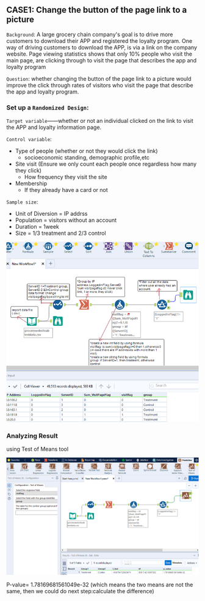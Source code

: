 ## CASE1: Change the button of the page link to a picture
`Background`: A large grocery chain company's goal is to drive more customers to download their APP and registered the loyalty program. One way of driving customers to download the APP, is via a link on the company website. Page viewing statistics shows that only 10% people who visit the main page, are clicking through to visit the page that describes the app and loyalty program

`Question`: whether changing the button of the page link to a picture would improve the click through rates of visitors who visit the page that describe the app and loyalty program.

### Set up a `Randomized Design`:

`Target variable`——whether or not an individual clicked on the link to visit the APP and loyalty information page.

`Control variable`:
* Type of people (whether or not they would click the link)
  * socioeconomic standing, demographic profile,etc
* Site visit (Ensure we only count each people once regardless how many they click)
  * How frequency they visit the site
* Membership
  * If they already have a card or not

`Sample size`:
* Unit of Diversion = IP addrss
* Population = visitors without an account
* Duration = 1week
* Size = 1/3 treatment and 2/3 control

![](https://github.com/casper-7/A-B-testing-projects/blob/master/case1_image/case1.png)

### Analyzing Result
using Test of Means tool

![](https://github.com/casper-7/A-B-testing-projects/blob/master/case1_image/case1-1.png)

P-value= 1.78169681561049e-32 (which means the two means are not the same, then we could do next step:calculate the difference)
